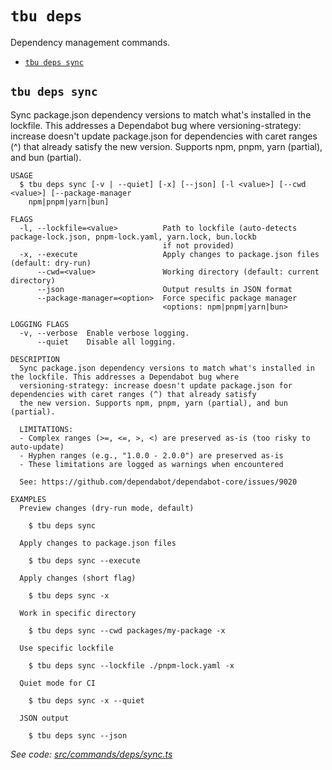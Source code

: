`tbu deps`
==========

Dependency management commands.

* [`tbu deps sync`](#tbu-deps-sync)

## `tbu deps sync`

Sync package.json dependency versions to match what's installed in the lockfile. This addresses a Dependabot bug where versioning-strategy: increase doesn't update package.json for dependencies with caret ranges (^) that already satisfy the new version. Supports npm, pnpm, yarn (partial), and bun (partial). 

```
USAGE
  $ tbu deps sync [-v | --quiet] [-x] [--json] [-l <value>] [--cwd <value>] [--package-manager
    npm|pnpm|yarn|bun]

FLAGS
  -l, --lockfile=<value>          Path to lockfile (auto-detects package-lock.json, pnpm-lock.yaml, yarn.lock, bun.lockb
                                  if not provided)
  -x, --execute                   Apply changes to package.json files (default: dry-run)
      --cwd=<value>               Working directory (default: current directory)
      --json                      Output results in JSON format
      --package-manager=<option>  Force specific package manager
                                  <options: npm|pnpm|yarn|bun>

LOGGING FLAGS
  -v, --verbose  Enable verbose logging.
      --quiet    Disable all logging.

DESCRIPTION
  Sync package.json dependency versions to match what's installed in the lockfile. This addresses a Dependabot bug where
  versioning-strategy: increase doesn't update package.json for dependencies with caret ranges (^) that already satisfy
  the new version. Supports npm, pnpm, yarn (partial), and bun (partial).

  LIMITATIONS:
  - Complex ranges (>=, <=, >, <) are preserved as-is (too risky to auto-update)
  - Hyphen ranges (e.g., "1.0.0 - 2.0.0") are preserved as-is
  - These limitations are logged as warnings when encountered

  See: https://github.com/dependabot/dependabot-core/issues/9020

EXAMPLES
  Preview changes (dry-run mode, default)

    $ tbu deps sync

  Apply changes to package.json files

    $ tbu deps sync --execute

  Apply changes (short flag)

    $ tbu deps sync -x

  Work in specific directory

    $ tbu deps sync --cwd packages/my-package -x

  Use specific lockfile

    $ tbu deps sync --lockfile ./pnpm-lock.yaml -x

  Quiet mode for CI

    $ tbu deps sync -x --quiet

  JSON output

    $ tbu deps sync --json
```

_See code: [src/commands/deps/sync.ts](https://github.com/tylerbutler/tools-monorepo/blob/main/packages/cli/src/commands/deps/sync.ts)_
